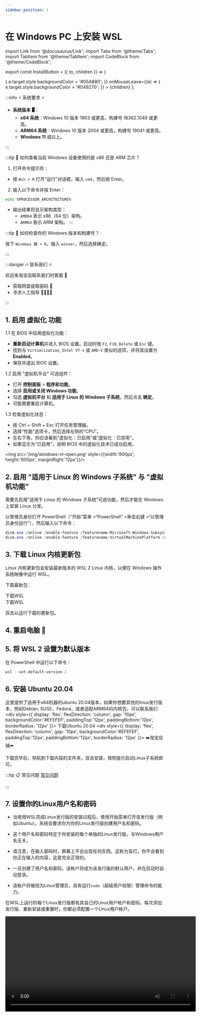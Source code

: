 ```yaml
---
sidebar_position: 1
---
```

# 在 Windows PC 上安装 WSL

import Link from '@docusaurus/Link';
import Tabs from '@theme/Tabs';
import TabItem from '@theme/TabItem';
import CodeBlock from '@theme/CodeBlock';

export const InstallButton = ({ to, children }) => (
  <Link
    to={to}
    style={{
      backgroundColor: '#049270',
      borderRadius: '8px',
      color: '#fff',
      padding: '12px',
      cursor: 'pointer',
      textDecoration: 'none',
      margin: '10px',
      marginLeft: '30px',
      marginRight: '30px',
      display: 'block',
      textAlign: 'center',
      transition: 'background-color 0.3s ease', // 添加平滑过渡效果
    }}
    onMouseEnter={(e) => {
      e.target.style.backgroundColor = '#05A880';
    }}
    onMouseLeave={(e) => {
      e.target.style.backgroundColor = '#049270';
    }}
  >
    {children}
  </Link>
);

:::info ⚡ 系统要求 ⚡

- **系统版本 🖥️**：
  - **x64 系统**：Windows 10 版本 1903 或更高，构建号 18362.1049 或更高。
  - **ARM64 系统**：Windows 10 版本 2004 或更高，构建号 19041 或更高。
  - **Windows 11** 或以上。

:::

:::tip 🧐 如何查看当前 Windows 设备使用的是 x86 还是 ARM 芯片？

1. 打开命令提示符：
  - 按 `Win + R` 打开“运行”对话框，输入 `cmd`，然后按 Enter。

2. 输入以下命令并按 Enter：

```bash
echo %PROCESSOR_ARCHITECTURE%
```

  - 输出结果将显示架构类型：
    - `AMD64` 表示 x86（64 位）架构。
    - `ARM64` 表示 ARM 架构。
:::

:::tip 🔎 如何检查你的 Windows 版本和构建号？

按下 `Windows 键 + R`，输入 `winver`，然后选择确定。

:::

:::danger 🔥 联系我们 🔥

欢迎来淘宝店联系我们的客服 💬

- 获取网盘提取密码 🔑
- 寻求人工指导 👩‍💻👨‍💻

:::

## 1. 启用 **虚拟化** 功能

1.1 在 BIOS 中启用虚拟化功能：

- **重新启动计算机**并进入 BIOS 设置。启动时按 `F2`, `F10`, `Delete` 或 `Esc` 键。
- 找到与 `Virtualization`, `Intel VT-x` 或 `AMD-V` 类似的选项，并将其设置为 **Enabled**。
- 保存并退出 BIOS 设置。

1.2 启用 "虚拟机平台" 可选组件：

- 打开 **控制面板** > **程序和功能**。
- 选择 **启用或关闭 Windows 功能**。
- 勾选 **虚拟机平台** 和 **适用于 Linux 的 Windows 子系统**，然后点击 **确定**。
- 可能需要重启计算机。

1.3 检查虚拟化状态：

- 按 Ctrl + Shift + Esc 打开任务管理器。
- 选择“性能”选项卡，然后选择左侧的“CPU”。
- 在右下角，你应该看到“虚拟化：已启用”或“虚拟化：已禁用”。
- 如果显示为“已启用”，说明 BIOS 中的虚拟化技术已成功启用。

<img src='/img/windows-vt-open.png' style={{width:'800px', height:'600px', marginRight:'12px'}}/>


## 2. 启用 "适用于 Linux 的 Windows 子系统" 与 "虚拟机功能"

需要先启用“适用于 Linux 的 Windows 子系统”可选功能，然后才能在 Windows 上安装 Linux 分发。

以管理员身份打开 PowerShell（“开始”菜单 >“PowerShell” >单击右键 >“以管理员身份运行”），然后输入以下命令：

``` powershell
dism.exe /online /enable-feature /featurename:Microsoft-Windows-Subsystem-Linux /all /norestart
dism.exe /online /enable-feature /featurename:VirtualMachinePlatform /all /norestart
```

## 3. 下载 Linux 内核更新包

Linux 内核更新包会安装最新版本的 WSL 2 Linux 内核，以便在 Windows 操作系统映像中运行 WSL。 

下载最新包：

<Tabs>
  <TabItem value="x64" label="x64内核">
      <div style={{ display: 'flex', flexDirection: 'column', gap: '10px', backgroundColor:'#EFEFEF', paddingTop:'12px', paddingBottom:'12px', borderRadius: '12px' }}>
        <InstallButton to="https://pan.baidu.com/s/10LFHrWkApuuWzeGLKYanJQ">下载WSL</InstallButton>
      </div>
  </TabItem>
  <TabItem value="arm64" label="ARM64内核">
      <div style={{ display: 'flex', flexDirection: 'column', gap: '10px', backgroundColor:'#EFEFEF', paddingTop:'12px', paddingBottom:'12px', borderRadius: '12px' }}>
        <InstallButton to="https://pan.baidu.com/s/1VjsxOroUj3FhLx7Am2bbWA">下载WSL</InstallButton>
      </div>
  </TabItem>
</Tabs>

双击以运行下载的更新包。


## 4. 重启电脑 🔄

## 5. 将 WSL 2 设置为默认版本

在 PowerShell 中运行以下命令：

```powershell
wsl --set-default-version 2
```

## 6. 安装 Ubuntu 20.04

这里提供了适用于x64机器的ubuntu 20.04版本，如果你想要其他的linux发行版本，例如Debian, SUSE，Fedora，或者适配ARM64的内核包，可以联系我们
<Tabs>
  <TabItem value="ubuntu_20_04" label="Ubuntu 20.04 - for x64">
      <div style={{ display: 'flex', flexDirection: 'column', gap: '10px', backgroundColor:'#EFEFEF', paddingTop:'12px', paddingBottom:'12px', borderRadius: '12px' }}>
        <InstallButton to="https://pan.baidu.com/s/1bEpFmTmk7U1lnpvXj78-xg">下载Ubuntu 20.04</InstallButton>
      </div>
  </TabItem>
  <TabItem value="more" label="更多发行版本">
      <div style={{ display: 'flex', flexDirection: 'column', gap: '10px', backgroundColor:'#EFEFEF', paddingTop:'12px', paddingBottom:'12px', borderRadius: '12px' }}>
        <InstallButton to="https://pan.baidu.com/s/1QuW5Wqk0OrwBKWtQXZC8_w">➡️淘宝店铺⬅️</InstallButton>
      </div>
  </TabItem>
</Tabs>

下载完毕后，导航到下载内容的文件夹，双击安装，按照提示启动Linux子系统即可。

:::tip 📋 常见问题
[常见问题](./faq.md)

:::

## 7. 设置你的Linux用户名和密码

- 当使用WSL完成Linux发行版的安装过程后，使用开始菜单打开该发行版（例如Ubuntu）。系统会要求你为你的Linux发行版创建用户名和密码。

- 这个用户名和密码特定于你安装的每个单独的Linux发行版，与Windows用户名无关。

- 请注意，在输入密码时，屏幕上不会出现任何东西。这称为盲打。你不会看到你正在输入的内容，这是完全正常的。

- 一旦创建了用户名和密码，该帐户将成为该发行版的默认用户，并在启动时自动登录。

- 该帐户将被视为Linux管理员，具有运行`sudo`（超级用户权限）管理命令的能力。

在WSL上运行的每个Linux发行版都有其自己的Linux用户帐户和密码。每次添加发行版、重新安装或重置时，你都必须配置一个Linux用户帐户。

<div class="center">
  <video controls width='600' src="/video/windows-wsl-ubuntu.mp4" title="安装ubuntu的视频"/>
</div>

